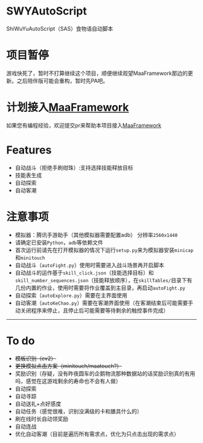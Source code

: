 # SWYAutoScript
ShiWuYuAutoScript（SAS）食物语自动脚本

# 项目暂停
游戏快死了，暂时不打算继续这个项目，顺便继续观望MaaFramework那边的更新。之后陪伴版可能会重构，暂时先PA吧。

# 计划接入[MaaFramework](https://github.com/MaaAssistantArknights/MaaFramework)
如果您有编程经验，欢迎提交pr来帮助本项目接入[MaaFramework](https://github.com/MaaAssistantArknights/MaaFramework)

# Features
- 自动战斗（拒绝手刷绀珠）:支持选择技能释放目标
- 技能表生成
- 自动探索
- 自动客潮

# 注意事项
- 模拟器：腾讯手游助手（其他模拟器需要配置adb） 分辨率`2560x1440`
- 请确定已安装```Python```，```adb```等依赖文件
- 首次运行前请先在打开模拟器的情况下运行```setup.py```来为模拟器安装```minicap```和```minitouch```
- 自动战斗（```autoFight.py```）使用时需要进入战斗场景再开启脚本
- 自动战斗的运作基于```skill_click.json```（技能选择目标）和```skill_number_sequences.json```（技能释放顺序），在```skillTables/```目录下有几份内置的作业，使用时需要将作业覆盖到主目录，再启动```autoFight.py```
- 自动探索（```autoExplore.py```）需要在主界面使用
- 自动客潮（```autoKeChao.py```）需要在客潮界面使用（在客潮结束后可能需要手动关闭程序来停止，且停止后可能需要等待剩余的触控事件完成）

---

# To do
- ~~模板识别（cv2）~~
- ~~更换模拟点击方案（minitouch/maatouch?）~~
- 奖励识别（存疑，没有昨夜圆车的企鹅物流那种数据站的话奖励识别真的有用吗，感觉在这游戏剩余的寿命也不会有人做）
- 自动探索
- 自动寻踪
- 自动送礼+点好感度
- 自动任务（感觉很难，识别没满级的卡和膳具什么的）
- 刷在线时长自动领奖励
- 自动连战
- 优化自动客潮（目前是遍历所有需求点，优化为只点击出现的需求点）
